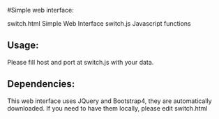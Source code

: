 #Simple web interface:


switch.html Simple Web Interface
switch.js Javascript functions

Usage:
----------------------------------------------------------------

Please fill host and port at switch.js with your data.

Dependencies:
----------------------------------------------------------------

This web interface uses JQuery and Bootstrap4, they are automatically downloaded. If you need to have them locally, please edit switch.html

